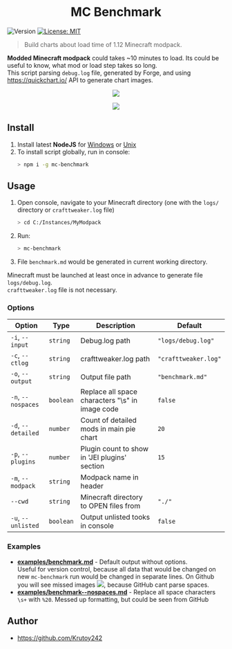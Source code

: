 <h1 align="center">MC Benchmark</h1>
<p>
  <img alt="Version" src="https://img.shields.io/badge/version-0.1.0-blue.svg?cacheSeconds=2592000" />
  <a href="#" target="_blank">
    <img alt="License: MIT" src="https://img.shields.io/badge/License-MIT-yellow.svg" />
  </a>
</p>

> Build charts about load time of 1.12 Minecraft modpack.

**Modded Minecraft modpack** could takes ~10 minutes to load. Its could be useful to know, what mod or load step takes so long.  
This script parsing `debug.log` file, generated by Forge, and using https://quickchart.io/ API to generate chart images.

<p align="center">
<img src="https://quickchart.io/chart?w=400&h=300&c={%20type:%20'outlabeledPie',%20options:%20{%20cutoutPercentage:%2025,%20plugins:%20{%20legend:%20!1,%20outlabels:%20{%20stretch:%205,%20padding:%201,%20text:%20(v,i)=>[%20v.labels[v.dataIndex],'%20',%20(v.percent*1000|0)/10,%20String.fromCharCode(37)].join('')%20}%20}%20},%20data:%20{...%20`%203e76ba%2019.66s%20Just%20Enough%20Items;%20386AA7%2033.40s%20Just%20Enough%20Items%20(Plugins);%20386AA7%2031.65s%20Just%20Enough%20Items%20(Ingredient%20Filter);%209e2174%204.67s%20Tinkers'%20Construct;%208E1E68%2034.16s%20Tinkers'%20Construct%20(Oredict%20Melting);%20516fa8%2019.67s%20Ender%20IO;%208c2ccd%2019.57s%20Immersive%20Engineering;%205161a8%209.41s%20CraftTweaker2;%20495797%207.92s%20CraftTweaker2%20(Script%20Loading);%20214d9e%2017.15s%20Minecraft%20Forge;%20a651a8%2012.17s%20IndustrialCraft%202;%208f3087%2011.47s%20Forge%20Mod%20Loader;%2081493e%2011.12s%20Block%20Drops;%20813e81%209.51s%20OpenComputers;%207c813e%209.09s%20Thaumcraft;%208f304e%208.58s%20Astral%20Sorcery;%20538f30%208.15s%20Animania;%208f6c30%206.18s%20Dynamic%20Surroundings;%20176e43%205.96s%20Thaumic%20Additions:%20Reconstructed;%206e175e%205.34s%20Recurrent%20Complex;%20213664%205.33s%20Forestry;%20436e17%204.66s%20Integrated%20Dynamics;%20308f53%204.27s%20Village%20Names;%20a86e51%204.18s%20Extra%20Utilities%202;%20444444%20117.33s%2056%20Other%20mods;%20333333%2090.79s%20326%20'Fast'%20mods%20(load%201.0s%20-%200.1s);%20222222%201.81s%2036%20'Instant'%20mods%20(load%20%3C%200.1s)%20`%20.split(';').reduce((a,%20l)%20=>%20{%20l.match(/(\w{6})%20*(\d*\.\d*)s%20(.*)/)%20.slice(1).map((a,%20i)%20=>%20[[String.fromCharCode(35),a].join(''),%20parseFloat(a),%20a][i])%20.forEach((s,%20i)%20=>%20[a.datasets[0].backgroundColor,%20a.datasets[0].data,%20a.labels][i].push(s)%20);%20return%20a%20},%20{%20labels:%20[],%20datasets:%20[{%20backgroundColor:%20[],%20data:%20[],%20borderColor:%20'rgba(22,22,22,0.3)',%20borderWidth:%201%20}]%20})%20}%20}"/>
</p>

<p align="center">
<img src="https://quickchart.io/chart?w=400&h=450&c={%20options:%20{%20scales:%20{%20xAxes:%20[{stacked:%20true}],%20yAxes:%20[{stacked:%20true}],%20},%20plugins:%20{%20datalabels:%20{%20anchor:%20'end',%20align:%20'top',%20color:%20'white',%20backgroundColor:%20'rgba(46,%20140,%20171,%200.6)',%20borderColor:%20'rgba(41,%20168,%20194,%201.0)',%20borderWidth:%200.5,%20borderRadius:%203,%20padding:%200,%20font:%20{size:10},%20formatter:%20(v,ctx)%20=>%20ctx.datasetIndex!=ctx.chart.data.datasets.length-1%20?%20null%20:%20[((ctx.chart.data.datasets.reduce((a,b)=>a-%20-b.data[ctx.dataIndex],0)*10)|0)/10,'s'].join('')%20},%20colorschemes:%20{%20scheme:%20'office.Damask6'%20}%20}%20},%20type:%20'bar',%20data:%20{...(()%20=>%20{%20let%20a%20=%20{%20labels:%20[],%20datasets:%20[]%20};%20`%201:%20Construction;%202:%20Loading%20Resources;%203:%20PreInitialization;%204:%20Initialization;%205:%20InterModComms$IMC;%206:%20PostInitialization;%207:%20LoadComplete;%208:%20ModIdMapping%20`%20.split(';')%20.map(l%20=>%20l.match(/\d:%20(.*)/).slice(1))%20.forEach(([name])%20=>%20a.datasets.push({%20label:%20name,%20data:%20[]%20}));%20`%201%202%203%204%205%206%207%208%20;%20Tinkers'%20Construct%20|%201.18|%200.01|%200.19|%200.08|%200.01|%2037.34|%200.02|%200.00;%20Ender%20IO%20|%201.96|%200.01|%204.80|%200.64|%204.13|%206.91|%200.02|%201.19;%20Immersive%20Engineering%20|%200.91|%200.01|%201.32|%201.07|%200.00|%2016.25|%200.02|%200.00;%20CraftTweaker2%20|%200.61|%200.00|%203.94|%200.03|%200.00|%2012.71|%200.03|%200.00;%20IndustrialCraft%202%20|%200.78|%200.02|%209.00|%200.98|%200.00|%201.38|%200.02|%200.00;%20Block%20Drops%20|%200.04|%200.00|%200.03|%200.02|%200.00|%2011.02|%200.02|%200.00;%20OpenComputers%20|%200.20|%200.02|%205.85|%203.18|%200.23|%200.02|%200.02|%200.00;%20Thaumcraft%20|%200.63|%200.01|%200.24|%200.46|%200.01|%207.72|%200.02|%200.00;%20Astral%20Sorcery%20|%200.26|%200.01|%205.47|%201.60|%200.00|%201.22|%200.02|%200.00;%20Animania%20|%200.41|%200.00|%203.82|%200.13|%200.00|%203.76|%200.02|%200.00;%20Dynamic%20Surroundings%20|%200.22|%200.01|%200.26|%200.17|%200.00|%200.08|%205.43|%200.00;%20Thaumic%20Additions:%20Reconstructed%20|%200.18|%200.00|%200.73|%200.41|%200.00|%204.62|%200.02|%200.00%20`%20.split(';').slice(1)%20.map(l%20=>%20l.split('|').map(s%20=>%20s.trim()))%20.forEach(([name,%20...arr],%20i)%20=>%20{%20a.labels.push(name);%20arr.forEach((v,%20j)%20=>%20a.datasets[j].data[i]%20=%20v)%20});%20return%20a%20})()}%20}"/>
</p>


## Install

1. Install latest **NodeJS** for [Windows](https://nodejs.org/en/download/current/) or [Unix](https://nodejs.org/en/download/package-manager/)
2. To install script globally, run in console:
   ```sh
   > npm i -g mc-benchmark
   ```


## Usage

1. Open console, navigate to your Minecraft directory (one with the `logs/` directory or `crafttweaker.log` file)
   ```sh
   > cd C:/Instances/MyModpack
   ```
2. Run:
    ```sh
    > mc-benchmark
    ```
3. File `benchmark.md` would be generated in current working directory.

Minecraft must be launched at least once in advance to generate file `logs/debug.log`.  
`crafttweaker.log` file is not necessary.

### Options

Option | Type | Description | Default
---|---|---|---
`-i`, `--input`    | `string`  | Debug.log path                                   | `"logs/debug.log"`
`-c`, `--ctlog`    | `string`  | crafttweaker.log path                            | `"crafttweaker.log"`
`-o`, `--output`   | `string`  | Output file path                                 | `"benchmark.md"`
`-n`, `--nospaces` | `boolean` | Replace all space characters "\\s" in image code | `false`
`-d`, `--detailed` | `number`  | Count of detailed mods in main pie chart         | `20`
`-p`, `--plugins`  | `number`  | Plugin count to show in 'JEI plugins' section    | `15`
`-m`, `--modpack`  | `string`  | Modpack name in header                           | 
`--cwd`            | `string`  | Minecraft directory to OPEN files from           | `"./"`
`-u`, `--unlisted` | `boolean` | Output unlisted tooks in console                 | `false`

### Examples

- **[examples/benchmark.md](examples/benchmark.md)** - Default output without options.  
  Useful for version control, because all data that would be changed on new `mc-benchmark` run would be changed in separate lines.
  On Github you will see missed images ![](https://i.imgur.com/DLaTFOZ.png), because GitHub cant parse spaces.  
- **[examples/benchmark--nospaces.md](examples/benchmark--nospaces.md)** - Replace all space characters `\s+` with `%20`. Messed up formatting, but could be seen from GitHub

## Author

* https://github.com/Krutoy242